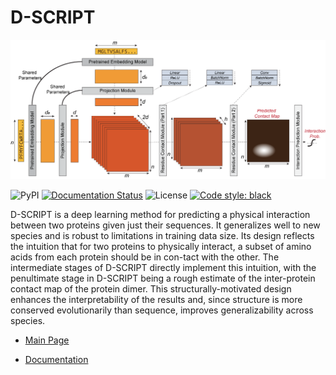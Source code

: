 # D-SCRIPT
 ![D-SCRIPT Architecture](docs/source/img/dscript_architecture.png)

<!--- #![GitHub release (latest by date)](https://img.shields.io/github/v/release/samsledje/D-SCRIPT) --->
![PyPI](https://img.shields.io/pypi/v/dscript)
[![Documentation Status](https://readthedocs.org/projects/d-script/badge/?version=main)](https://d-script.readthedocs.io/en/main/?badge=main)
![License](https://img.shields.io/github/license/samsledje/D-SCRIPT)
[![Code style: black](https://img.shields.io/badge/code%20style-black-000000.svg)](https://github.com/psf/black)


 D-SCRIPT is a deep learning method for predicting a physical interaction between two proteins given just their sequences. It generalizes well to new species and is robust to limitations in training data size. Its design reflects the intuition that for two proteins to physically interact, a subset of amino acids from each protein should be in con-tact with the other. The intermediate stages of D-SCRIPT directly implement this intuition, with the penultimate stage in D-SCRIPT being a rough estimate of the inter-protein contact map of the protein dimer. This structurally-motivated design enhances the interpretability of the results and, since structure is more conserved evolutionarily than sequence, improves generalizability across species.
 
 - [Main Page](http://dscript.csail.mit.edu)
 
 - [Documentation](https://d-script.readthedocs.io/en/main/)
